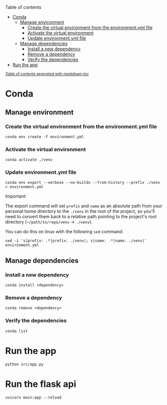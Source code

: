 Table of contents
- [Conda](#conda)
  * [Manage environment](#manage-environment)
    + [Create the virtual environment from the environment.yml file](#create-the-virtual-environment-from-the-environmentyml-file)
    + [Activate the virtual environment](#activate-the-virtual-environment)
    + [Update environment.yml file](#update-environmentyml-file)
  * [Manage dependencies](#manage-dependencies)
    + [Install a new dependency](#install-a-new-dependency)
    + [Remove a dependency](#remove-a-dependency)
    + [Verify the dependencies](#verify-the-dependencies)
- [Run the app](#run-the-app)

<small><i><a href='http://ecotrust-canada.github.io/markdown-toc/'>Table of contents generated with markdown-toc</a></i></small>

# Conda

## Manage environment

### Create the virtual environment from the environment.yml file
```shell
conda env create -f environment.yml
```

### Activate the virtual environment
```shell
conda activate ./venv
```

### Update environment.yml file
```shell
conda env export --verbose --no-builds --from-history --prefix ./venv > environment.yml
```
Important:

The export command will set `prefix` and `name` as an absolute path from your personal home directory to the `./venv` in the root of the project, so you'll need to convert them back to a relative path pointing to the project's root directory (`~/path/to/repo/venv` -> `./venv`).

You can do this on linux with the following `sed` command:
```shell
sed -i 's|prefix: .*|prefix: ./venv|; s|name: .*|name: ./venv|' environment.yml
```

## Manage dependencies

### Install a new dependency
```shell
conda install <dependency>
```

### Remove a dependency
```shell
conda remove <dependency>
```

### Verify the dependencies
```shell
conda list
```

# Run the app
```shell
python src/app.py
```

# Run the flask api
```shell
uvicorn main:app --reload
```


